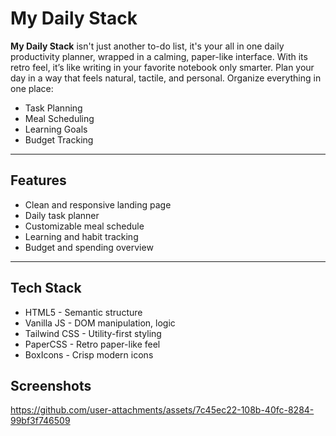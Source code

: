# My Daily Stack 

**My Daily Stack**  isn't just another to-do list, it's your all in one daily productivity planner, wrapped in a calming, paper-like interface.
With its retro feel, it’s like writing in your favorite notebook only smarter. Plan your day in a way that feels natural, tactile, and personal.
Organize everything in one place:
-  Task Planning  
-  Meal Scheduling  
- Learning Goals  
-  Budget Tracking

---

##  Features

-  Clean and responsive landing page
-  Daily task planner
- Customizable meal schedule
- Learning and habit tracking
- Budget and spending overview
---
##  Tech Stack
- HTML5 - Semantic structure
- Vanilla JS - DOM manipulation, logic
- Tailwind CSS - Utility-first styling
- PaperCSS - Retro paper-like feel
-  BoxIcons - Crisp modern icons
  
## Screenshots
https://github.com/user-attachments/assets/7c45ec22-108b-40fc-8284-99bf3f746509

